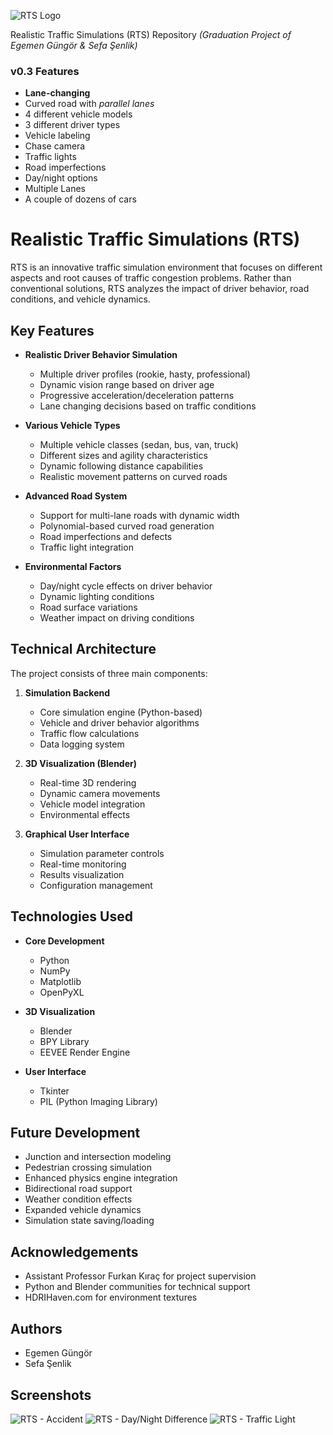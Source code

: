 ![RTS Logo](https://i.ibb.co/nR1318Q/RTSLogo-Web.png "Realistic Traffic Simulation (RTS) Logo")

Realistic Traffic Simulations (RTS) Repository _(Graduation Project of Egemen Güngör & Sefa Şenlik)_

### v0.3 Features
- **Lane-changing**
- Curved road with _parallel lanes_
- 4 different vehicle models
- 3 different driver types
- Vehicle labeling
- Chase camera
- Traffic lights
- Road imperfections
- Day/night options
- Multiple Lanes
- A couple of dozens of cars

# Realistic Traffic Simulations (RTS)

RTS is an innovative traffic simulation environment that focuses on different aspects and root causes of traffic congestion problems. Rather than conventional solutions, RTS analyzes the impact of driver behavior, road conditions, and vehicle dynamics.

## Key Features

- **Realistic Driver Behavior Simulation**
  - Multiple driver profiles (rookie, hasty, professional)
  - Dynamic vision range based on driver age
  - Progressive acceleration/deceleration patterns
  - Lane changing decisions based on traffic conditions

- **Various Vehicle Types**
  - Multiple vehicle classes (sedan, bus, van, truck)
  - Different sizes and agility characteristics
  - Dynamic following distance capabilities
  - Realistic movement patterns on curved roads

- **Advanced Road System**
  - Support for multi-lane roads with dynamic width
  - Polynomial-based curved road generation
  - Road imperfections and defects
  - Traffic light integration

- **Environmental Factors**
  - Day/night cycle effects on driver behavior
  - Dynamic lighting conditions
  - Road surface variations
  - Weather impact on driving conditions

## Technical Architecture

The project consists of three main components:

1. **Simulation Backend**
   - Core simulation engine (Python-based)
   - Vehicle and driver behavior algorithms
   - Traffic flow calculations
   - Data logging system

2. **3D Visualization (Blender)**
   - Real-time 3D rendering
   - Dynamic camera movements
   - Vehicle model integration
   - Environmental effects

3. **Graphical User Interface**
   - Simulation parameter controls
   - Real-time monitoring
   - Results visualization
   - Configuration management

## Technologies Used

- **Core Development**
  - Python
  - NumPy
  - Matplotlib
  - OpenPyXL

- **3D Visualization**
  - Blender
  - BPY Library
  - EEVEE Render Engine

- **User Interface**
  - Tkinter
  - PIL (Python Imaging Library)

## Future Development

- Junction and intersection modeling
- Pedestrian crossing simulation
- Enhanced physics engine integration
- Bidirectional road support
- Weather condition effects
- Expanded vehicle dynamics
- Simulation state saving/loading

## Acknowledgements

- Assistant Professor Furkan Kıraç for project supervision
- Python and Blender communities for technical support
- HDRIHaven.com for environment textures

## Authors

- Egemen Güngör
- Sefa Şenlik

## Screenshots
![RTS - Accident](https://i.ibb.co/YFW4QnFh/Accident.png "Sedan driver goes past an accident")
![RTS - Day/Night Difference]([https://i.ibb.co/vvvhSZkV/Day-Night-Difference.png "Day/night lighting difference")
![RTS - Traffic Light](https://i.ibb.co/2rbMYzX/RedLight.png "Traffic light goes from from green to red, van driver stops")
